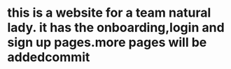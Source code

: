 # this is a website for a team natural lady. it has the onboarding,login and sign up pages.more pages will be addedcommit
